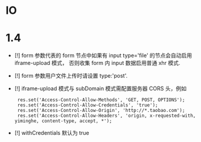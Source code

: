 # IO

# 1.4

 - [!] form 参数代表的 form 节点中如果有 input type='file' 的节点会自动启用 iframe-upload 模式，
 否则收集 form 内 input 数据启用普通 xhr 模式.

 - [!] form 参数用户文件上传时请设置 type:'post'.

 - [!] iframe-upload 模式与 subDomain 模式需配置服务器 CORS 头，例如

        res.set('Access-Control-Allow-Methods', 'GET, POST, OPTIONS');
        res.set('Access-Control-Allow-Credentials', 'true');
        res.set('Access-Control-Allow-Origin', 'http://*.taobao.com');
        res.set('Access-Control-Allow-Headers', 'origin, x-requested-with, yiminghe, content-type, accept, *');

 - [!] withCredentials 默认为 true
